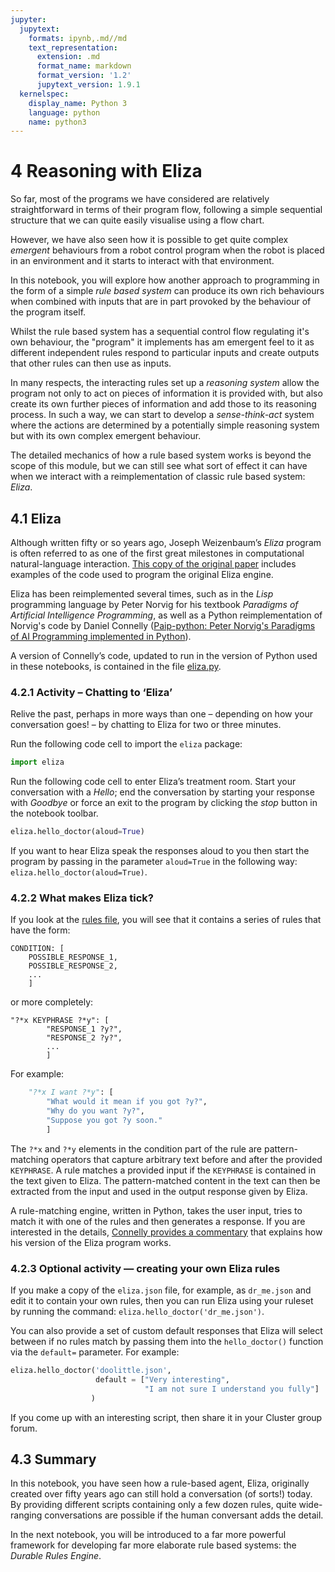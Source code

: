 ```yaml
---
jupyter:
  jupytext:
    formats: ipynb,.md//md
    text_representation:
      extension: .md
      format_name: markdown
      format_version: '1.2'
      jupytext_version: 1.9.1
  kernelspec:
    display_name: Python 3
    language: python
    name: python3
---
```


# 4 Reasoning with Eliza

So far, most of the programs we have considered are relatively straightforward in terms of their program flow, following a simple sequential structure that we can quite easily visualise using a flow chart.

However, we have also seen how it is possible to get quite complex *emergent* behaviours from a robot control program when the robot is placed in an environment and it starts to interact with that environment.

In this notebook, you will explore how another approach to programming in the form of a simple *rule based system* can produce its own rich behaviours when combined with inputs that are in part provoked by the behaviour of the program itself.

Whilst the rule based system has a sequential control flow regulating it's own behaviour, the "program" it implements has am emergent feel to it as different independent rules respond to particular inputs and create outputs that other rules can then use as inputs.

In many respects, the interacting rules set up a *reasoning system* allow the program not only to act on pieces of information it is provided with, but also create its own further pieces of information and add those to its reasoning process. In such a way, we can start to develop a *sense-think-act* system where the actions are determined by a potentially simple reasoning system but with its own complex emergent behaviour.

The detailed mechanics of how a rule based system works is beyond the scope of this module, but we can still see what sort of effect it can have when we interact with a reimplementation of classic rule based system: *Eliza*.


## 4.1 Eliza

Although written fifty or so years ago, Joseph Weizenbaum’s *Eliza* program is often referred to as one of the first great milestones in computational natural-language interaction. [This copy of the original paper](https://github.com/wadetb/eliza/blob/master/p36-weizenabaum.pdf) includes examples of the code used to program the original Eliza engine.

Eliza has been reimplemented several times, such as in the *Lisp* programming language by Peter Norvig for his textbook *Paradigms of Artificial Intelligence Programming*, as well as a Python reimplementation of Norvig's code by Daniel Connelly ([Paip-python: Peter Norvig's Paradigms of AI Programming implemented in Python](http://dhconnelly.com/paip-python/)). 

A version of Connelly’s code, updated to run in the version of Python used in these notebooks, is contained in the file [eliza.py](eliza.py).

<!-- #region activity=true -->
### 4.2.1 Activity – Chatting to ‘Eliza’

Relive the past, perhaps in more ways than one – depending on how your conversation goes! – by chatting to Eliza for two or three minutes.

Run the following code cell to import the `eliza` package:
<!-- #endregion -->

```python
import eliza
```

Run the following code cell to enter Eliza’s treatment room. Start your conversation with a *Hello*; end the conversation by starting your response with *Goodbye* or force an exit to the program by clicking the *stop* button in the notebook toolbar.

```python activity=true
eliza.hello_doctor(aloud=True)
```

<!-- #region activity=true -->
If you want to hear Eliza speak the responses aloud to you then start the program by passing in the parameter `aloud=True` in the following way: `eliza.hello_doctor(aloud=True)`.
<!-- #endregion -->

<!-- #region -->
### 4.2.2 What makes Eliza tick?

If you look at the [rules file](eliza.json), you will see that it contains a series of rules that have the form:

```
CONDITION: [
    POSSIBLE_RESPONSE_1,
    POSSIBLE_RESPONSE_2,
    ...
    ]
```

or more completely:

```
"?*x KEYPHRASE ?*y": [
        "RESPONSE_1 ?y?",
        "RESPONSE_2 ?y?",
        ...
        ]
```

For example:

```python
    "?*x I want ?*y": [
        "What would it mean if you got ?y?",
        "Why do you want ?y?",
        "Suppose you got ?y soon."
        ]
```

The `?*x` and `?*y` elements in the condition part of the rule are pattern-matching operators that capture arbitrary text before and after the provided `KEYPHRASE`. A rule matches a provided input if the `KEYPHRASE` is contained in the text given to Eliza. The pattern-matched content in the text can then be extracted from the input and used in the output response given by Eliza.

A rule-matching engine, written in Python, takes the user input, tries to match it with one of the rules and then generates a response. If you are interested in the details, [Connelly provides a commentary](https://dhconnelly.com/paip-python/docs/paip/eliza.html) that explains how his version of the Eliza program works.
<!-- #endregion -->

<!-- #region activity=true -->
### 4.2.3 Optional activity — creating your own Eliza rules

If you make a copy of the `eliza.json` file, for example, as `dr_me.json` and edit it to contain your own rules, then you can run Eliza using your ruleset by running the command: `eliza.hello_doctor('dr_me.json')`.

You can also provide a set of custom default responses that Eliza will select between if no rules match by passing them into the `hello_doctor()` function via the `default=` parameter. For example:

```python
eliza.hello_doctor('doolittle.json',
                   default = ["Very interesting",
                              "I am not sure I understand you fully"]
                  )
```

If you come up with an interesting script, then share it in your Cluster group forum.
<!-- #endregion -->


## 4.3 Summary

In this notebook, you have seen how a rule-based agent, Eliza, originally created over fifty years ago can still hold a conversation (of sorts!) today. By providing different scripts containing only a few dozen rules, quite wide-ranging conversations are possible if the human conversant adds the detail.

In the next notebook, you will be introduced to a far more powerful framework for developing far more elaborate rule based systems: the *Durable Rules Engine*.
